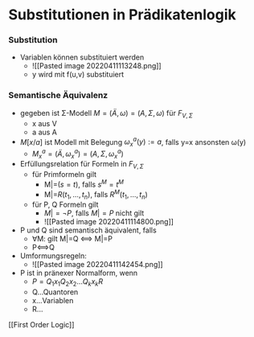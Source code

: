 # Substitutionen in Prädikatenlogik
### Substitution
+ Variablen können substituiert werden
	+ ![[Pasted image 20220411113248.png]]
	+ y wird mit f(u,v) substituiert

### Semantische Äquivalenz
+ gegeben ist Σ-Modell $M=(Ä,ω)=(A,Σ,ω)$ für $F_{V,Σ}$
	+  x aus V
	+  a aus A
+  $M[x/a]$ ist Modell mit Belegung $ω_x^a(y):=a$, falls y=x ansonsten ω(y)
	+  $M^a_x=(Ä,ω_x^a)=(A,Σ,ω_x^a)$
+  Erfüllungsrelation für Formeln in $F_{V,Σ}$
	+  für Primformeln gilt
		+  M|=$(s=t)$, falls $s^M=t^M$
		+  M|=$R(t_1,...,t_n)$, falls $R^M(t_1,...,t_n)$
	+  für P, Q Formeln gilt
		+  $M|=¬P$, falls $M|=P$ nicht gilt
		+ ![[Pasted image 20220411114800.png]]
+  P und Q sind semantisch äquivalent, falls
	+ ∀M: gilt M|=Q <==> M|=P
	+ P<==>Q
+ Umformungsregeln:
	+ ![[Pasted image 20220411142454.png]]
+ P ist in pränexer Normalform, wenn
	+ $P=Q_1x_1Q_2x_2...Q_kx_kR$
	+ Q...Quantoren
	+ x...Variablen
	+ R...


[[First Order Logic]]